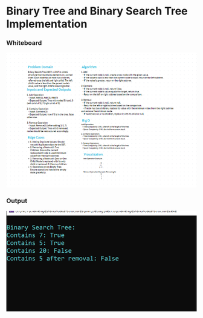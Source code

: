 # Binary Tree and Binary Search Tree Implementation

### Whiteboard
![Linked List](./BainarySearchTreebord.PNG)

### Output 
![Linked List](./bainarysearchtree.PNG)
